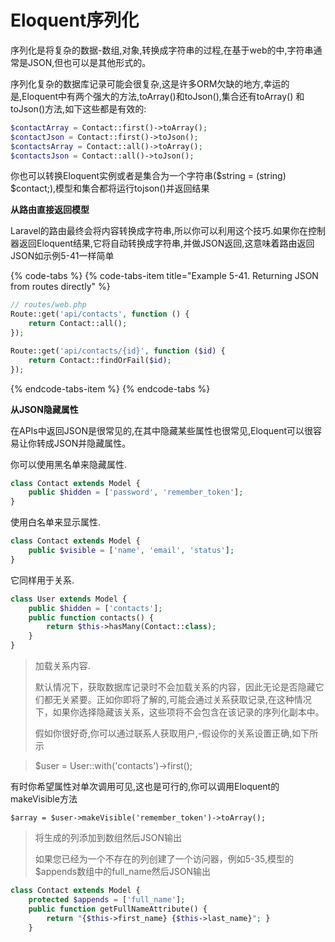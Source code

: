 # Eloquent序列化

序列化是将复杂的数据-数组,对象,转换成字符串的过程,在基于web的中,字符串通常是JSON,但也可以是其他形式的。

序列化复杂的数据库记录可能会很复杂,这是许多ORM欠缺的地方,幸运的是,Eloquent中有两个强大的方法,toArray\(\)和toJson\(\),集合还有toArray\(\) 和 toJson\(\)方法,如下这些都是有效的:

```php
$contactArray = Contact::first()->toArray();
$contactJson = Contact::first()->toJson();
$contactsArray = Contact::all()->toArray();
$contactsJson = Contact::all()->toJson();
```

你也可以转换Eloquent实例或者是集合为一个字符串\($string = \(string\) $contact;\),模型和集合都将运行tojson\(\)并返回结果

**从路由直接返回模型**

Laravel的路由最终会将内容转换成字符串,所以你可以利用这个技巧.如果你在控制器返回Eloquent结果,它将自动转换成字符串,并做JSON返回,这意味着路由返回JSON如示例5-41一样简单

{% code-tabs %}
{% code-tabs-item title="Example 5-41. Returning JSON from routes directly" %}
```php
// routes/web.php
Route::get('api/contacts', function () { 
    return Contact::all();
});

Route::get('api/contacts/{id}', function ($id) { 
    return Contact::findOrFail($id);
});
```
{% endcode-tabs-item %}
{% endcode-tabs %}

**从JSON隐藏属性**

在APIs中返回JSON是很常见的,在其中隐藏某些属性也很常见,Eloquent可以很容易让你转成JSON并隐藏属性。

你可以使用黑名单来隐藏属性.

```php
class Contact extends Model {
    public $hidden = ['password', 'remember_token'];
}
```

使用白名单来显示属性.

```php
class Contact extends Model {
    public $visible = ['name', 'email', 'status'];
}
```

它同样用于关系.

```php
class User extends Model {
    public $hidden = ['contacts'];
    public function contacts() {
        return $this->hasMany(Contact::class); 
    }
}
```

> 加载关系内容.
>
> 默认情况下，获取数据库记录时不会加载关系的内容，因此无论是否隐藏它们都无关紧要。正如你即将了解的,可能会通过关系获取记录,在这种情况下，如果你选择隐藏该关系，这些项将不会包含在该记录的序列化副本中。
>
> 假如你很好奇,你可以通过联系人获取用户,-假设你的关系设置正确,如下所示

> $user = User::with\('contacts'\)-&gt;first\(\);

有时你希望属性对单次调用可见,这也是可行的,你可以调用Eloquent的makeVisible方法

`$array = $user->makeVisible('remember_token')->toArray();`

> 将生成的列添加到数组然后JSON输出
>
> 如果您已经为一个不存在的列创建了一个访问器，例如5-35,模型的$appends数组中的full\_name然后JSON输出

```php
class Contact extends Model {
    protected $appends = ['full_name'];
    public function getFullNameAttribute() {
        return "{$this->first_name} {$this->last_name}"; }
    }
```

